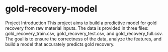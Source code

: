 # gold-recovery-model

Project Introduction
This project aims to build a predictive model for gold recovery from raw material inputs. The data is provided in three files: gold_recovery_train.csv, gold_recovery_test.csv, and gold_recovery_full.csv. The goal is to ensure the correctness of the data, analyze the features, and build a model that accurately predicts gold recovery.
